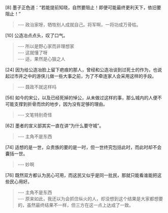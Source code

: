 
[8] 墨子正色道：“若能提前知晓，自然要阻止！即便可能最终更利天下，依旧要阻止！”
>--- 政治家呀，牺牲别人成就自己。将军啊，一将功成万骨枯。<br>

[10] 公造冶点点头，叹了口气。
>--- 所以是野心家而非理想家<br>
>--- 这就懂了呀<br>
>--- 适，果然是心狠之人<br>

[24] 因为给公造冶脸上留下疤痕的那人，曾经和公造冶谈到过死士的作为，也说起过市井之中的游侠儿做一些大事之前，为了不牵连家人会采用这样的手段。
>--- 聂政不就这样吗<br>

[56] 如今的宋公，以及已经死掉的悼公，从未做过这样的事，那么城内的人便不可能支撑到折骨而炊的地步，因为没有足够的理由。
>--- 文笔特别奇怪<br>

[62] 墨者的宣义部其实一直在讲“为什么要守城”。
>--- 主角不是东西<br>

[74] 适想的是一世，众贵族的要的是一时，但一世终究包括此时，而此时却不会囊括一世。
>--- 妙啊<br>

[76] 既然双方都认为民心可用，而这民又似乎是同一批民，那就只能看谁能把这些民心用好。
>--- 主角不是东西<br>
>--- 原来如此，我还以为会抓住纵火的人，却没想到这个结果是大家都想要的，虽然最终结果不一样，但三方在这一点上达成了一致。<br>
